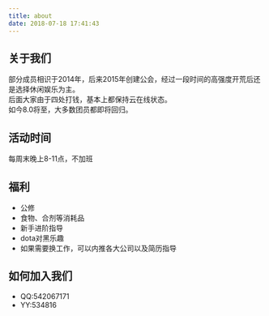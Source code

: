 ```yaml
---
title: about
date: 2018-07-18 17:41:43
---
```

## 关于我们 ##
部分成员相识于2014年，后来2015年创建公会，经过一段时间的高强度开荒后还是选择休闲娱乐为主。  
后面大家由于四处打钱，基本上都保持云在线状态。  
如今8.0将至，大多数团员都即将回归。


## 活动时间 ##
每周末晚上8-11点，不加班

## 福利 ##
- 公修
- 食物、合剂等消耗品
- 新手进阶指导
- dota对黑乐趣
- 如果需要换工作，可以内推各大公司以及简历指导

## 如何加入我们 ##
- QQ:542067171
- YY:534816

